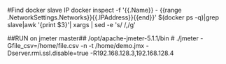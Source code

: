 
#Find docker slave IP
docker inspect -f '{{.Name}} - {{range .NetworkSettings.Networks}}{{.IPAddress}}{{end}}' $(docker ps -q)|grep slave|awk '{print $3}'| xargs | sed -e 's/ /,/g'

##RUN on jmeter master##
/opt/apache-jmeter-5.1.1/bin # ./jmeter -Gfile_csv=/home/file.csv -n -t /home/demo.jmx -Dserver.rmi.ssl.disable=true -R192.168.128.3,192.168.128.4
